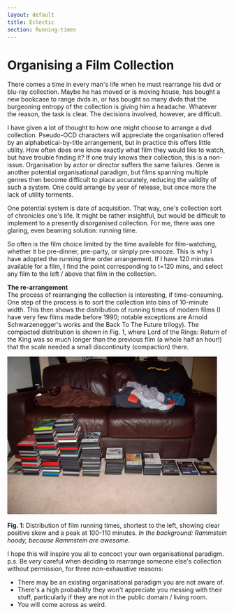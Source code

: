 ```yaml
---
layout: default
title: Eclectic
section: Running-times
---
```


Organising a Film Collection
========

There comes a time in every man's life when he must rearrange his dvd or blu-ray collection. Maybe he has moved or is moving house, has bought a new bookcase to range dvds in, or has bought so many dvds that the burgeoning entropy of the collection is giving him a headache. Whatever the reason, the task is clear. The decisions involved, however, are difficult.

I have given a lot of thought to how one might choose to arrange a dvd collection. Pseudo-OCD characters will appreciate the organisation offered by an alphabetical-by-title arrangement, but in practice this offers little utility. How often does one know exactly what film they would like to watch, but have trouble finding it? If one truly knows their collection, this is a non-issue. Organisation by actor or director suffers the same failures. Genre is another potential organisational paradigm, but films spanning multiple genres then become difficult to place accurately, reducing the validity of such a system. One could arrange by year of release, but once more the lack of utility torments.

One potential system is date of acquisition. That way, one's collection sort of chronicles one's life. It might be rather insightful, but would be difficult to implement to a presently disorganised collection. For me, there was one glaring, even beaming solution: running time.

So often is the film choice limited by the time available for film-watching, whether it be pre-dinner, pre-party, or simply pre-snooze. This is why I have adopted the running time order arrangement. If I have 120 minutes available for a film, I find the point corresponding to t=120 mins, and select any film to the left / above that film in the collection.

<strong>The re-arrangement</strong><br>
The process of rearranging the collection is interesting, if time-consuming. One step of the process is to sort the collection into bins of 10-minute width. This then shows the distribution of running times of modern films (I have very few films made before 1990; notable exceptions are Arnold Schwarzenegger's works and the Back To The Future trilogy). The compacted distribution is shown in Fig. 1, where Lord of the Rings: Return of the King was so much longer than the previous film (a whole half an hour!) that the scale needed a small discontinuity (compaction) there.

<img src="/images/shrunken_dvd_distribution_compressed.JPG" width="480" height="360"><br>

<strong>Fig. 1</strong>: Distribution of film running times, shortest to the left, showing clear positive skew and a peak at 100-110 minutes. <em>In the background: Rammstein hoody, because Rammstein are awesome.</em>

I hope this will inspire you all to concoct your own organisational paradigm.<br>
p.s. Be <em>very</em> careful when deciding to rearrange someone else's collection without permission, for three non-exhaustive reasons:

* There may be an existing organisational paradigm you are not aware of.
* There's a high probability they won't appreciate you messing with their stuff, particularly if they are not in the public domain / living room.
* You will come across as weird.